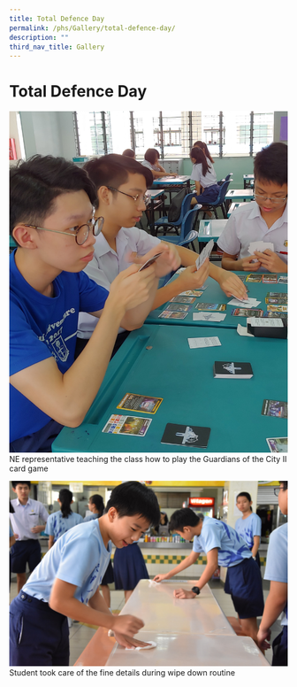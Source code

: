 ```yaml
---
title: Total Defence Day
permalink: /phs/Gallery/total-defence-day/
description: ""
third_nav_title: Gallery
---
```

# **Total Defence Day**

![](/images/2623d7a33_104357.jpg)
NE representative teaching the class how to play the Guardians of the City II card game

![](/images/bc54f33e6_104358.jpg)
Student took care of the fine details during wipe down routine
